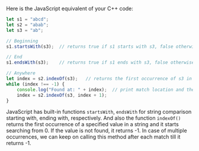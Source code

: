 Here is the JavaScript equivalent of your C++ code:

```JavaScript
let s1 = "abcd";
let s2 = "abab";
let s3 = "ab";

// Beginning
s1.startsWith(s3);  // returns true if s1 starts with s3, false otherwise

// End
s1.endsWith(s3);    // returns true if s1 ends with s3, false otherwise

// Anywhere
let index = s2.indexOf(s3);   // returns the first occurrence of s3 in s2 or -1 if not found
while (index !== -1) {
    console.log("Found at: " + index);  // print match location and then continue searching from there
    index = s2.indexOf(s3, index + 1);
}
```
JavaScript has built-in functions `startsWith`, `endsWith` for string comparison starting with, ending with, respectively. And also the function `indexOf()` returns the first occurrence of a specified value in a string and it starts searching from 0. If the value is not found, it returns -1. In case of multiple occurrences, we can keep on calling this method after each match till it returns -1.


